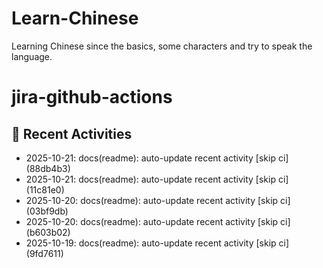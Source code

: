 # Learn-Chinese
Learning Chinese since the basics, some characters and try to speak the language.

# jira-github-actions
## 📌 Recent Activities
<!--START_SECTION:activity-->
- 2025-10-21: docs(readme): auto-update recent activity [skip ci] (88db4b3)
- 2025-10-21: docs(readme): auto-update recent activity [skip ci] (11c81e0)
- 2025-10-20: docs(readme): auto-update recent activity [skip ci] (03bf9db)
- 2025-10-20: docs(readme): auto-update recent activity [skip ci] (b603b02)
- 2025-10-19: docs(readme): auto-update recent activity [skip ci] (9fd7611)
<!--END_SECTION:activity-->
